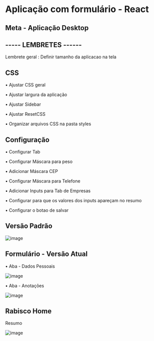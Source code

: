 # Aplicação com formulário - React

## Meta - Aplicação Desktop 

## ----- LEMBRETES ------
<p> Lembrete geral : Definir tamanho da aplicacao na tela </p>

## CSS
<p> • Ajustar CSS geral </p>
<p> • Ajustar largura da aplicação </p>
<p> • Ajustar Sidebar </p>
<p> • Ajustar ResetCSS </p>
<p> • Organizar arquivos CSS na pasta styles </p>

## Configuração
<p> • Configurar Tab</p>
<p> • Configurar Máscara para peso </p>
<p> • Adicionar Máscara CEP </p>
<p> • Configurar Máscara para Telefone </p>
<p> • Adicionar Inputs para Tab de Empresas </p>
<p> • Configurar para que os valores dos inputs apareçam no resumo </p>
<p> • Configurar o botao de salvar </p>

## Versão Padrão 

![image](https://user-images.githubusercontent.com/66530386/159654026-eddaf007-32ff-480f-975d-b1fc0ceff7cf.png)

## Formulário - Versão Atual
<p> • Aba - Dados Pessoais </p>

![image](https://user-images.githubusercontent.com/66530386/162593680-6de54d33-96ce-4ad0-b5ce-1535108d83c1.png)

<p> • Aba - Anotações </p>

![image](https://user-images.githubusercontent.com/66530386/162594598-cc873c8a-6978-415d-9ac0-fbc6313de681.png)


## Rabisco Home 
<p> Resumo </p>

![image](https://user-images.githubusercontent.com/66530386/160495287-b1ed68fc-2799-4afe-8409-2d5ced267fca.png)

